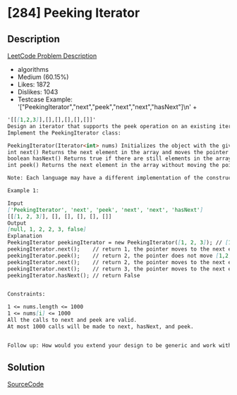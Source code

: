 # [284] Peeking Iterator

## Description

[LeetCode Problem Description](https://leetcode.com/problems/peeking-iterator/description/)

* algorithms
* Medium (60.15%)
* Likes:    1872
* Dislikes: 1043
* Testcase Example:  '["PeekingIterator","next","peek","next","next","hasNext"]\n' +

```md
'[[[1,2,3]],[],[],[],[],[]]'
Design an iterator that supports the peek operation on an existing iterator in addition to the hasNext and the next operations.
Implement the PeekingIterator class:

PeekingIterator(Iterator<int> nums) Initializes the object with the given integer iterator iterator.
int next() Returns the next element in the array and moves the pointer to the next element.
boolean hasNext() Returns true if there are still elements in the array.
int peek() Returns the next element in the array without moving the pointer.

Note: Each language may have a different implementation of the constructor and Iterator, but they all support the int next() and boolean hasNext() functions.

Example 1:

Input
['PeekingIterator', 'next', 'peek', 'next', 'next', 'hasNext']
[[[1, 2, 3]], [], [], [], [], []]
Output
[null, 1, 2, 2, 3, false]
Explanation
PeekingIterator peekingIterator = new PeekingIterator([1, 2, 3]); // [1,2,3]
peekingIterator.next();    // return 1, the pointer moves to the next element [1,2,3].
peekingIterator.peek();    // return 2, the pointer does not move [1,2,3].
peekingIterator.next();    // return 2, the pointer moves to the next element [1,2,3]
peekingIterator.next();    // return 3, the pointer moves to the next element [1,2,3]
peekingIterator.hasNext(); // return False


Constraints:

1 <= nums.length <= 1000
1 <= nums[i] <= 1000
All the calls to next and peek are valid.
At most 1000 calls will be made to next, hasNext, and peek.


Follow up: How would you extend your design to be generic and work with all types, not just integer?

```

## Solution

[SourceCode](./solution.js)
